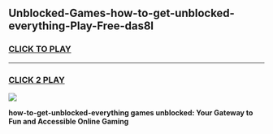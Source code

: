 
## Unblocked-Games-how-to-get-unblocked-everything-Play-Free-das8l
<h3>
<a href="https://premium76.site?title=how-to-get-unblocked-everything&ref=18A1">CLICK TO PLAY</a></h3>
<hr>

<h3>
<a href="https://premium76.site?title=how-to-get-unblocked-everything&ref=18A1">CLICK 2 PLAY</a>
  
</h3>

<a href="https://premium76.site?title=how-to-get-unblocked-everything&ref=18A1"><img src="https://clearcache.store/games.png"></a>


**how-to-get-unblocked-everything games unblocked: Your Gateway to Fun and Accessible Online Gaming**
